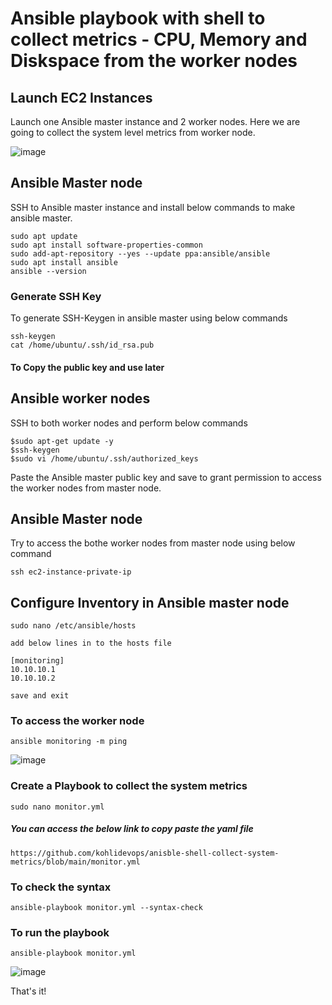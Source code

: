 # Ansible playbook with shell to collect metrics - CPU, Memory and Diskspace from the worker nodes

## Launch EC2 Instances

Launch one Ansible master instance and 2 worker nodes. Here we are going to collect the system level metrics from worker node.

![image](https://github.com/kohlidevops/anisble-shell-collect-system-metrics/assets/100069489/2638bfea-1cdc-4675-9d9b-0d804b716286)

## Ansible Master node

SSH to Ansible master instance and install below commands to make ansible master.

```
sudo apt update
sudo apt install software-properties-common
sudo add-apt-repository --yes --update ppa:ansible/ansible
sudo apt install ansible
ansible --version
```

### Generate SSH Key

To generate SSH-Keygen in ansible master using below commands

```
ssh-keygen
cat /home/ubuntu/.ssh/id_rsa.pub
```

#### To Copy the public key and use later

## Ansible worker nodes

SSH to both worker nodes and perform below commands

```
$sudo apt-get update -y
$ssh-keygen
$sudo vi /home/ubuntu/.ssh/authorized_keys
```
Paste the Ansible master public key and save to grant permission to access the worker nodes from master node.

## Ansible Master node

Try to access the bothe worker nodes from master node using below command

```
ssh ec2-instance-private-ip
```

## Configure Inventory in Ansible master node

```
sudo nano /etc/ansible/hosts

add below lines in to the hosts file

[monitoring]
10.10.10.1
10.10.10.2

save and exit
```

### To access the worker node

```
ansible monitoring -m ping
```

![image](https://github.com/kohlidevops/anisble-shell-collect-system-metrics/assets/100069489/8c869b8f-d029-4c23-b40d-0e57bedcfeb3)

### Create a Playbook to collect the system metrics

```
sudo nano monitor.yml
```

##### You can access the below link to copy paste the yaml file

```
https://github.com/kohlidevops/anisble-shell-collect-system-metrics/blob/main/monitor.yml
```

### To check the syntax 

```
ansible-playbook monitor.yml --syntax-check
```

### To run the playbook

```
ansible-playbook monitor.yml
```

![image](https://github.com/kohlidevops/anisble-shell-collect-system-metrics/assets/100069489/aa3d1e2c-6fd5-4a38-8813-d7cffaa4ef9d)

That's it!
